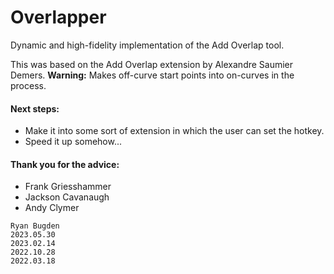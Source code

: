 # Overlapper
Dynamic and high-fidelity implementation of the Add Overlap tool.

This was based on the Add Overlap extension by Alexandre Saumier Demers.
**Warning:** Makes off-curve start points into on-curves in the process.



#### Next steps:
- Make it into some sort of extension in which the user can set the hotkey.
- Speed it up somehow...

#### Thank you for the advice:
- Frank Griesshammer
- Jackson Cavanaugh
- Andy Clymer

```
Ryan Bugden
2023.05.30
2023.02.14
2022.10.28
2022.03.18
```